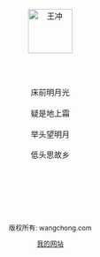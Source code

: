 
  <body style="margin: 0;">
    <div style="
      backgrond-color: #f1f1f1;
      text-align: center;
      padding: 40px;
      "
    >
      <img alt="王冲" src="https://kangwenchang.com/logo.png" width="80px" height="80px"
    </div>
    <div style="
      max-width: 760px;
      margin: 30px auto;
      padding: 15px;
      line-height: 1.7;
    ">
      <p>床前明月光</p>
      <p>疑是地上霜</p>
      <p>举头望明月</p>
      <p>低头思故乡</p>
    </div>
       <div style="
          backgrond-color: #f1f1f1;
          text-align: center;
          padding: 40px;
          font-size: 12px;
          "
       >
         <p>版权所有: wangchong.com</p>
         <a href="https://280345361.github.io/wangchong/">我的网站</p>
       </div>
